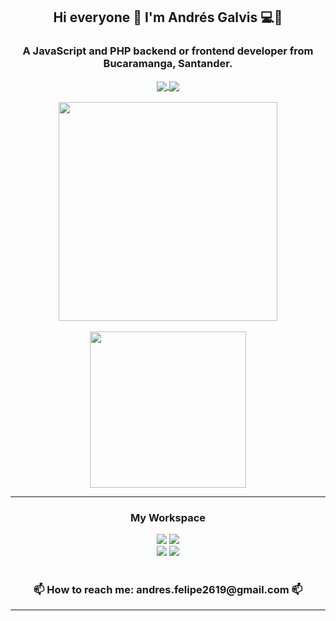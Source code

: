 <div align="center" class="mb-5">
  <h2 align="center">Hi everyone 👋  I'm Andrés Galvis 💻👨‍</h2>
  <h3 align="center">A JavaScript and PHP backend or frontend developer from Bucaramanga, Santander.</h3>
  <a href="https://www.instagram.com/afelipegalvis">
    <img align="center" src="https://img.shields.io/badge/Instagram-E4405F?style=for-the-badge&logo=instagram&logoColor=white" />
  </a>
  <a href="https://www.linkedin.com/in/andres-felipe-galvis-galviz/">
    <img align="center" src="https://img.shields.io/badge/LinkedIn-0077B5?style=for-the-badge&logo=linkedin&logoColor=white" />
  </a>
</div>

<br>

<div align="center" class="mt-3">
      <a>
        <img src="https://github-readme-stats.vercel.app/api?username=andresgalvis26" width="350"/>
      </a>
</div>

<br>

<div align="center">
      <a>
        <img src="https://github-readme-stats.vercel.app/api/top-langs/?username=andresgalvis26" width="250"/>
      </a>
</div>

<hr>

<div align="center">
  <h3 align="center">My Workspace</h3>
  <div>
      <img src="https://img.shields.io/badge/Windows-0078D6?style=for-the-badge&logo=windows&logoColor=white" />
      <img src="https://img.shields.io/badge/Intel%20Core_i5_10th-0071C5?style=for-the-badge&logo=intel&logoColor=white" />
  </div>
  
  <div>
      <img src="https://img.shields.io/badge/Apple%20laptop-333333?style=for-the-badge&logo=apple&logoColor=white" />
      <img src="https://img.shields.io/badge/mac%20os-000000?style=for-the-badge&logo=apple&logoColor=white" />
      <br><br>
      <h3 align="center">📫 How to reach me: andres.felipe2619@gmail.com 📫</h3>
      
  </div>
</div>

<div align"center"
       
</div>

<hr> 


      
      
    



	

<!--
**andresgalvis26/andresgalvis26** is a ✨ _special_ ✨ repository because its `README.md` (this file) appears on your GitHub profile.

## Hi everyone 👋, I'm Andrés Felipe Galvis 👨‍💻
### A JavaScript backend developer in Bucaramanga, Colombia 🇨🇴

Here are some ideas to get you started:

- 🔭 I’m currently working on ...
- 🌱 I’m currently learning ...
- 👯 I’m looking to collaborate on ...
- 🤔 I’m looking for help with ...
- 💬 Ask me about ...
- 📫 How to reach me: ...
- 😄 Pronouns: ...
- ⚡ Fun fact: ...
-->
